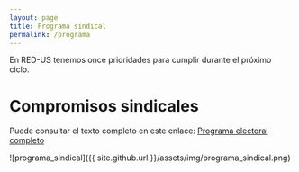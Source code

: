 ```yaml
---
layout: page
title: Programa sindical
permalink: /programa
---
```



En RED-US tenemos once prioridades para cumplir durante el próximo ciclo.

# Compromisos sindicales

Puede consultar el texto completo en este enlace: [Programa electoral completo](https://red-us.github.io/Programa%20red-us%20(2024-2029)_.pdf)

![programa_sindical]({{ site.github.url }}/assets/img/programa_sindical.png)
